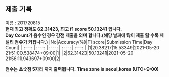 


  
## 제출 기록  
이름 : 201720815  
**현재 최고 정확도 62.31423, 최고 f1 score 50.13241 입니다.**  
**Day Count가 음수인 경우 감점 제출을 의미 합니다.(해당 날짜에 많이 제출 할 수록 페널티 점수가 커집니다.)**
|No|Accuracy(%)|F1 score|Submission Time|Day Count|
| :---: | :---: | :---: | :---: | :---: |
|1|20.38217|15.53349|2021-05-20 21:51:00.538474+09:00|1|
|2|62.31423|50.13241|2021-05-20 21:56:11.943697+09:00|2|


**점수는 소숫점 5자리 까지 출력됩니다.**
**Time zone is seoul,korea (UTC+9:00)**
